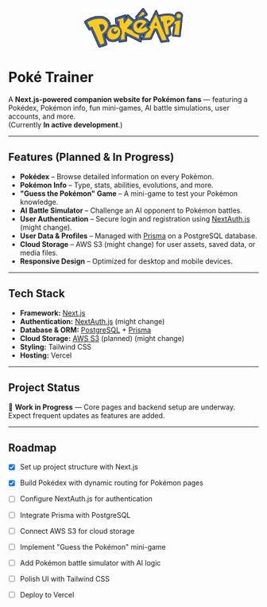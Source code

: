 <p align="center">
  <img src="https://raw.githubusercontent.com/PokeAPI/media/master/logo/pokeapi_256.png" width="200" />
</p>

# Poké Trainer

A **Next.js-powered companion website for Pokémon fans** — featuring a Pokédex, Pokémon info, fun mini-games, AI battle simulations, user accounts, and more.  
(Currently **In active development**.)

---

## Features (Planned & In Progress)

- **Pokédex** – Browse detailed information on every Pokémon.  
- **Pokémon Info** – Type, stats, abilities, evolutions, and more.  
- **"Guess the Pokémon" Game** – A mini-game to test your Pokémon knowledge.  
- **AI Battle Simulator** – Challenge an AI opponent to Pokémon battles.  
- **User Authentication** – Secure login and registration using [NextAuth.js](https://next-auth.js.org/) (might change).  
- **User Data & Profiles** – Managed with [Prisma](https://www.prisma.io/) on a PostgreSQL database.  
- **Cloud Storage** – AWS S3 (might change) for user assets, saved data, or media files.  
- **Responsive Design** – Optimized for desktop and mobile devices.  

---

## Tech Stack

- **Framework:** [Next.js](https://nextjs.org/)  
- **Authentication:** [NextAuth.js](https://next-auth.js.org/) (might change)
- **Database & ORM:** [PostgreSQL](https://www.postgresql.org/) + [Prisma](https://www.prisma.io/)  
- **Cloud Storage:** [AWS S3](https://aws.amazon.com/s3/) (planned) (might change)
- **Styling:** Tailwind CSS 
- **Hosting:** Vercel 

---

## Project Status

🚧 **Work in Progress** — Core pages and backend setup are underway.  
Expect frequent updates as features are added.

---

## Roadmap

- [x] Set up project structure with Next.js
- [x] Build Pokédex with dynamic routing for Pokémon pages 
- [ ] Configure NextAuth.js for authentication  
- [ ] Integrate Prisma with PostgreSQL  
- [ ] Connect AWS S3 for cloud storage   
- [ ] Implement "Guess the Pokémon" mini-game  
- [ ] Add Pokémon battle simulator with AI logic  
- [ ] Polish UI with Tailwind CSS  
- [ ] Deploy to Vercel  

